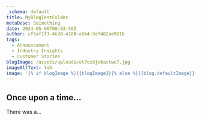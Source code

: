 ```yaml
---
_schema: default
title: MyBlogTestFolder
metaDesc: Soimething
date: 2024-05-06T00:53:50Z
author: cf5af1f3-4b28-4280-a664-0ef482ae921b
tags:
  - Announcement
  - Industry Insights
  - Customer Stories
blogImage: /assets/uploads/et7cs8jvkactwc7.jpg
imageAltText: Yuh
image: '{% if blogImage %}{{blogImage}}{% else %}{{blog.defaultImage}}{% endif %}  '
---
```

## Once upon a time...

There was a...